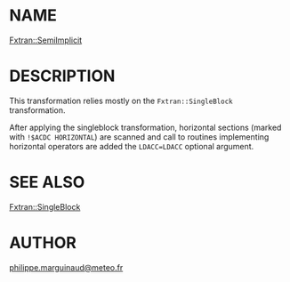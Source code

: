 # NAME

[Fxtran::SemiImplicit](../lib/Fxtran/SemiImplicit.pm)

# DESCRIPTION

This transformation relies mostly on the `Fxtran::SingleBlock` transformation.

After applying the singleblock transformation, horizontal sections 
(marked with `!$ACDC HORIZONTAL`) are
scanned and call to routines implementing horizontal operators are added
the `LDACC=LDACC` optional argument.

# SEE ALSO

[Fxtran::SingleBlock](Fxtran%3A%3ASingleBlock.md)

# AUTHOR

philippe.marguinaud@meteo.fr
